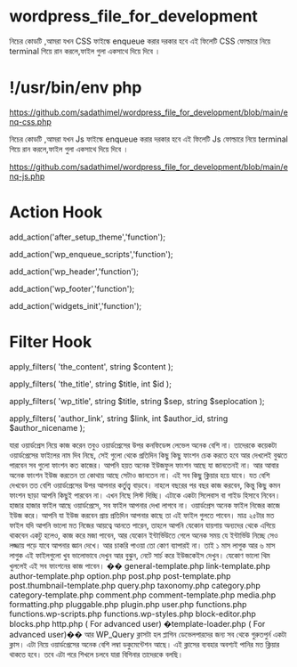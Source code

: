 # wordpress_file_for_development
নিচের কোডটি ,আমরা যখন CSS ফাইল্কে  enqueue করার দরকার হবে এই ফিলেটি  CSS ফোল্ডারে  নিয়ে terminal গিয়ে রান করলে,ফাইল  গুলা একসাথে  দিয়ে  দিবে ।
# !/usr/bin/env php
https://github.com/sadathimel/wordpress_file_for_development/blob/main/enq-css.php

নিচের কোডটি ,আমরা যখন Js ফাইল্কে  enqueue করার দরকার হবে এই ফিলেটি  Js ফোল্ডারে  নিয়ে terminal গিয়ে রান করলে,ফাইল  গুলা একসাথে  দিয়ে  দিবে ।

https://github.com/sadathimel/wordpress_file_for_development/blob/main/enq-js.php
# Action Hook

add_action('after_setup_theme','function');

add_action('wp_enqueue_scripts','function');

add_action('wp_header','function');

add_action('wp_footer','function');

add_action('widgets_init','function');

# Filter Hook 
apply_filters( 'the_content', string $content ); 

apply_filters( 'the_title', string $title, int $id ); 

apply_filters( 'wp_title', string $title, string $sep, string $seplocation );

apply_filters( 'author_link', string $link, int $author_id, string $author_nicename ); 


যারা ওয়ার্ডপ্রেস নিয়ে কাজ করেন তবুও ওয়ার্ডপ্রেসের উপর কনফিডেন্স লেভেল অনেক বেশি না। তাদেরকে কয়েকটা ওয়ার্ডপ্রেসের ফাইলের নাম দিব নিছে, সেই গুলো থেকে প্রতিদিন কিছু কিছু ফাংশন চেক করতে হবে আর দেখলেই বুঝতে পারবেন সব গুলো ফাংশন কত কাজের। আপনি হয়ত অনেক ইউজফুল ফাংশন আছে যা জানতেনই না। আর আবার অনেক ফাংশন ইউজ করতেন তা কোথায় আছে সেটাও জানতেন না। এই সব কিছু ক্লিয়ার হয়ে যাবে। যত বেশি দেখবেন তত বেশি ওয়ার্ডপ্রেসের উপর আপনার কর্তুত্ত্ব বাড়বে। নাহলে বছরের পর বছর কাজ করবেন, কিন্তু কিছু কমন ফাংশন ছাড়া আপনি কিছুই পারবেন না। 
এখন নিছে লিস্ট দিচ্ছি। এটাকে একটা সিলেবাস বা গাইড হিসাবে নিবেন। হাজার হাজার ফাইল আছে ওয়ার্ডপ্রেসে, সব ফাইল আপনার দেখা লাগবে না। ওয়ার্ডপ্রেস অনেক ফাইল নিজের কাজে ইউজ করে। আপনি যা ইউজ করবেন প্রায় প্রতিদিন আপনার কাছে তা এই ফাইল গুলতে পাবেন। মাত্র ২৫টার মত ফাইল যদি আপনি ভালো মত নিজের আয়ত্বে আনতে পারেন, তাহলে আপনি যেকোন যায়গায় অন্যদের থেকে এগিয়ে থাকবেন একটু হলেও, কাজ করে মজা পাবেন, আর যেকোন ইন্টার্ভিউতে গেলে অনেক সময় যে ইন্টার্ভিউ নিচ্ছে সেও লজ্জায় পড়ে যাবে আপনার জ্ঞান দেখে। আর চাকরি পাওয়া তো কোণ ব্যাপারই না। তাই ১ মাস লাগুক আর ৬ মাস লাগুক এই ফাইলগুলো খুব ভালোভাবে দেখুন আর বুঝুন, নেটে সার্চ করে ইউজকেইস দেখুন। যেকোণ ভালো থিম খুললেই এই সব ফাংশনের কাজ পাবেন। ��
general-template.php
link-template.php
author-template.php
option.php
post.php
post-template.php
post.thumbnail-template.php
query.php
taxonomy.php
category.php
category-template.php
comment.php
comment-template.php
media.php
formatting.php
pluggable.php
plugin.php
user.php
functions.php
functions.wp-scripts.php
functions.wp-styles.php
block-editor.php
blocks.php
http.php  ( For advanced user)
�template-loader.php ( For advanced user)��
আর WP_Query ক্লাসটা হল প্লাগিন ডেভেলপারদের জন্য সব থেকে গুরুতপুর্ন একটা ক্লাস। এটা নিয়ে ওয়ার্ডপ্রেসের অনেক বেশি লম্বা ডকুমেন্টেশন আছে। এই ক্লাসের ব্যবহার অবশ্যই পানির মত ক্লিয়ার থাকতে হবে। তবে এটা পরে শিখলে চলবে যারা বিগিনার তাদেরকে বলছি।
